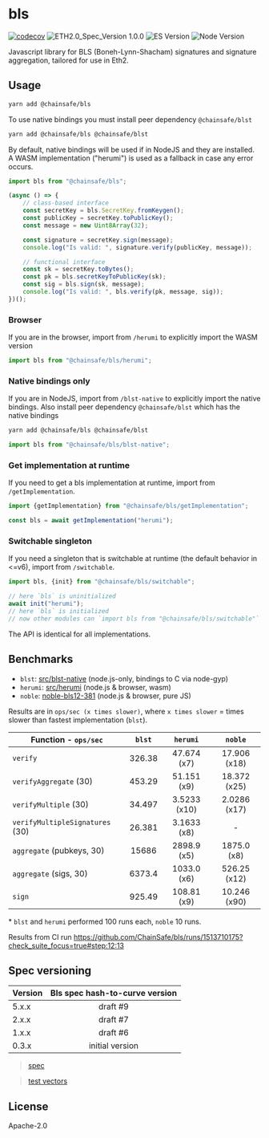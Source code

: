# bls

[![codecov](https://codecov.io/gh/ChainSafe/lodestar/branch/master/graph/badge.svg)](https://codecov.io/gh/ChainSafe/lodestar)
![ETH2.0_Spec_Version 1.0.0](https://img.shields.io/badge/ETH2.0_Spec_Version-1.0.0-2e86c1.svg)
![ES Version](https://img.shields.io/badge/ES-2022-yellow)
![Node Version](https://img.shields.io/badge/node-14.8-green)

Javascript library for BLS (Boneh-Lynn-Shacham) signatures and signature aggregation, tailored for use in Eth2.

## Usage

```bash
yarn add @chainsafe/bls
```

To use native bindings you must install peer dependency `@chainsafe/blst`

```bash
yarn add @chainsafe/bls @chainsafe/blst
```

By default, native bindings will be used if in NodeJS and they are installed. A WASM implementation ("herumi") is used as a fallback in case any error occurs.

```ts
import bls from "@chainsafe/bls";

(async () => {
    // class-based interface
    const secretKey = bls.SecretKey.fromKeygen();
    const publicKey = secretKey.toPublicKey();
    const message = new Uint8Array(32);

    const signature = secretKey.sign(message);
    console.log("Is valid: ", signature.verify(publicKey, message));

    // functional interface
    const sk = secretKey.toBytes();
    const pk = bls.secretKeyToPublicKey(sk);
    const sig = bls.sign(sk, message);
    console.log("Is valid: ", bls.verify(pk, message, sig));
})();
```

### Browser

If you are in the browser, import from `/herumi` to explicitly import the WASM version

```ts
import bls from "@chainsafe/bls/herumi";
```

### Native bindings only

If you are in NodeJS, import from `/blst-native` to explicitly import the native bindings. Also install peer dependency `@chainsafe/blst` which has the native bindings

```bash
yarn add @chainsafe/bls @chainsafe/blst
```

```ts
import bls from "@chainsafe/bls/blst-native";
```

### Get implementation at runtime

If you need to get a bls implementation at runtime, import from `/getImplementation`.

```ts
import {getImplementation} from "@chainsafe/bls/getImplementation";

const bls = await getImplementation("herumi");
```

### Switchable singleton

If you need a singleton that is switchable at runtime (the default behavior in <=v6), import from `/switchable`.

```ts
import bls, {init} from "@chainsafe/bls/switchable";

// here `bls` is uninitialized
await init("herumi");
// here `bls` is initialized
// now other modules can `import bls from "@chainsafe/bls/switchable"` and it will be initialized
```

The API is identical for all implementations.

## Benchmarks

- `blst`: [src/blst-native](src/blst-native) (node.js-only, bindings to C via node-gyp)
- `herumi`: [src/herumi](src/herumi) (node.js & browser, wasm)
- `noble`: [noble-bls12-381](https://github.com/paulmillr/noble-bls12-381) (node.js & browser, pure JS)

Results are in `ops/sec (x times slower)`, where `x times slower` = times slower than fastest implementation (`blst`).

| Function - `ops/sec`             | `blst` |   `herumi`   |   `noble`   |
| -------------------------------- | :----: | :----------: | :-----------: |
| `verify`                         | 326.38 | 47.674 (x7)  | 17.906 (x18)  |
| `verifyAggregate` (30)           | 453.29 | 51.151 (x9)  | 18.372 (x25)  |
| `verifyMultiple` (30)            | 34.497 | 3.5233 (x10) | 2.0286 (x17)  |
| `verifyMultipleSignatures` (30)  | 26.381 | 3.1633 (x8)  | -             |
| `aggregate` (pubkeys, 30)        | 15686  | 2898.9 (x5)  | 1875.0 (x8)   |
| `aggregate` (sigs, 30)           | 6373.4 | 1033.0 (x6)  | 526.25 (x12)  |
| `sign`                           | 925.49 | 108.81 (x9)  | 10.246 (x90)  |

\* `blst` and `herumi` performed 100 runs each, `noble` 10 runs.

Results from CI run https://github.com/ChainSafe/bls/runs/1513710175?check_suite_focus=true#step:12:13

## Spec versioning

| Version | Bls spec hash-to-curve version |
| ------- | :----------------------------: |
| 5.x.x   |            draft #9            |
| 2.x.x   |            draft #7            |
| 1.x.x   |            draft #6            |
| 0.3.x   |        initial version         |

> [spec](https://github.com/ethereum/eth2.0-specs/blob/v1.0.0/specs/phase0/beacon-chain.md#bls-signatures)

> [test vectors](https://github.com/ethereum/eth2.0-spec-tests/tree/master/tests/bls)

## License

Apache-2.0
